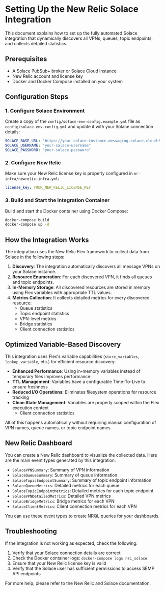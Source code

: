 # Setting Up the New Relic Solace Integration

This document explains how to set up the fully automated Solace integration that dynamically discovers all VPNs, queues, topic endpoints, and collects detailed statistics.

## Prerequisites

- A Solace PubSub+ broker or Solace Cloud instance
- New Relic account and license key
- Docker and Docker Compose installed on your system

## Configuration Steps

### 1. Configure Solace Environment

Create a copy of the `config/solace-env-config.example.yml` file as `config/solace-env-config.yml` and update it with your Solace connection details:

```yaml
SOLACE_BASE_URL: "https://your-solace-instance.messaging.solace.cloud:943/SEMP/v2/monitor"
SOLACE_USERNAME: "your-solace-username"
SOLACE_PASSWORD: "your-solace-password"
```

### 2. Configure New Relic

Make sure your New Relic license key is properly configured in `nr-infra/newrelic-infra.yml`:

```yaml
license_key: YOUR_NEW_RELIC_LICENSE_KEY
```

### 3. Build and Start the Integration Container

Build and start the Docker container using Docker Compose:

```bash
docker-compose build
docker-compose up -d
```

## How the Integration Works

The integration uses the New Relic Flex framework to collect data from Solace in the following steps:

1. **Discovery**: The integration automatically discovers all message VPNs on your Solace instance.
2. **Resource Enumeration**: For each discovered VPN, it finds all queues and topic endpoints.
3. **In-Memory Storage**: All discovered resources are stored in memory using Flex variables with appropriate TTL values.
4. **Metrics Collection**: It collects detailed metrics for every discovered resource:
   - Queue statistics
   - Topic endpoint statistics
   - VPN-level metrics
   - Bridge statistics
   - Client connection statistics

## Optimized Variable-Based Discovery

This integration uses Flex's variable capabilities (`store_variables`, `lookup_variable`, etc.) for efficient resource discovery:

- **Enhanced Performance**: Using in-memory variables instead of temporary files improves performance
- **TTL Management**: Variables have a configurable Time-To-Live to ensure freshness
- **Reduced I/O Operations**: Eliminates filesystem operations for resource tracking
- **Clean State Management**: Variables are properly scoped within the Flex execution context
   - Client connection statistics

All of this happens automatically without requiring manual configuration of VPN names, queue names, or topic endpoint names.

## New Relic Dashboard

You can create a New Relic dashboard to visualize the collected data. Here are the main event types generated by this integration:

- `SolaceVPNSummary`: Summary of VPN information
- `SolaceQueueSummary`: Summary of queue information
- `SolaceTopicEndpointSummary`: Summary of topic endpoint information
- `SolaceQueueMetrics`: Detailed metrics for each queue
- `SolaceTopicEndpointMetrics`: Detailed metrics for each topic endpoint
- `SolaceVPNDetailedMetrics`: Detailed VPN metrics
- `SolaceBridgeMetrics`: Bridge metrics for each VPN
- `SolaceClientMetrics`: Client connection metrics for each VPN

You can use these event types to create NRQL queries for your dashboards.

## Troubleshooting

If the integration is not working as expected, check the following:

1. Verify that your Solace connection details are correct
2. Check the Docker container logs: `docker-compose logs nri_solace`
3. Ensure that your New Relic license key is valid
4. Verify that the Solace user has sufficient permissions to access SEMP API endpoints

For more help, please refer to the New Relic and Solace documentation.
